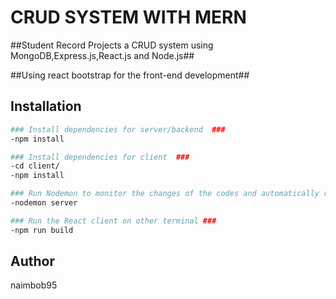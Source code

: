 # CRUD SYSTEM WITH MERN
##Student Record Projects a CRUD system using MongoDB,Express.js,React.js and Node.js##

##Using react bootstrap for the front-end development##

## Installation


```bash
### Install dependencies for server/backend  ###
-npm install

### Install dependencies for client  ###
-cd client/
-npm install

### Run Nodemon to monitor the changes of the codes and automatically restart the server ###
-nodemon server

### Run the React client on other terminal ###
-npm run build
```
## Author
naimbob95

